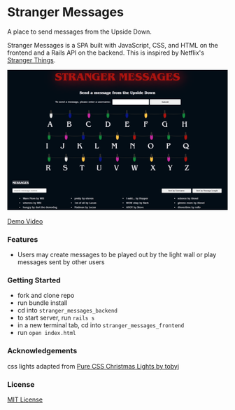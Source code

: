 # Stranger Messages

A place to send messages from the Upside Down. 

Stranger Messages is a SPA built with JavaScript, CSS, and HTML on the frontend and a Rails API on the backend. This is inspired by Netflix's <a href="https://www.netflix.com/title/80057281">Stranger Things</a>.

![Stranger Messages Screenshot](stranger_messages_frontend/images/SM_screenshot.png)

<a href="https://youtu.be/tp_hFN_70oQ">Demo Video</a>

### Features
* Users may create messages to be played out by the light wall or play messages sent by other users

### Getting Started
* fork and clone repo
* run bundle install
* cd into `stranger_messages_backend` 
* to start server, run `rails s`
* in a new terminal tab, cd into `stranger_messages_frontend` 
* run `open index.html`

### Acknowledgements
css lights adapted from <a href="https://codepen.io/tobyj/pen/QjvEex">Pure CSS Christmas Lights by tobyj</a>

### License
<a href="https://github.com/Waffles4Ransom/stranger_messages/blob/master/LICENSE">MIT License</a>
